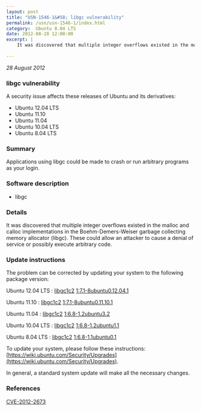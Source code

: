 ```yaml
---
layout: post
title: "USN-1546-1&#58; libgc vulnerability"
permalink: /usn/usn-1546-1/index.html
category:  Ubuntu 8.04 LTS
date: 2012-08-28 12:00:00
excerpt: |
    It was discovered that multiple integer overflows existed in the malloc and calloc implementations in the Boehm-Demers-Weiser garbage collecting memory allocator (libgc). These could allow an attacker to cause a denial of service or possibly execute arbitrary code. 
    
--- 
```

 
 

*28 August 2012*

### libgc vulnerability

A security issue affects these releases of Ubuntu and its derivatives:

* Ubuntu 12.04 LTS
* Ubuntu 11.10
* Ubuntu 11.04
* Ubuntu 10.04 LTS
* Ubuntu 8.04 LTS

### Summary

Applications using libgc could be made to crash or run arbitrary programs as your login.

### Software description

* libgc 

### Details

It was discovered that multiple integer overflows existed in the malloc and calloc implementations in the Boehm-Demers-Weiser garbage collecting memory allocator (libgc). These could allow an attacker to cause a denial of service or possibly execute arbitrary code. 

### Update instructions

The problem can be corrected by updating your system to the following package version:

Ubuntu 12.04 LTS
 : [libgc1c2](https://launchpad.net/ubuntu/+source/libgc) <span> [1:7.1-8ubuntu0.12.04.1](https://launchpad.net/ubuntu/+source/libgc/1:7.1-8ubuntu0.12.04.1) </span> 

Ubuntu 11.10
 : [libgc1c2](https://launchpad.net/ubuntu/+source/libgc) <span> [1:7.1-8ubuntu0.11.10.1](https://launchpad.net/ubuntu/+source/libgc/1:7.1-8ubuntu0.11.10.1) </span> 

Ubuntu 11.04
 : [libgc1c2](https://launchpad.net/ubuntu/+source/libgc) <span> [1:6.8-1.2ubuntu3.2](https://launchpad.net/ubuntu/+source/libgc/1:6.8-1.2ubuntu3.2) </span> 

Ubuntu 10.04 LTS
 : [libgc1c2](https://launchpad.net/ubuntu/+source/libgc) <span> [1:6.8-1.2ubuntu1.1](https://launchpad.net/ubuntu/+source/libgc/1:6.8-1.2ubuntu1.1) </span> 

Ubuntu 8.04 LTS
 : [libgc1c2](https://launchpad.net/ubuntu/+source/libgc) <span> [1:6.8-1.1ubuntu0.1](https://launchpad.net/ubuntu/+source/libgc/1:6.8-1.1ubuntu0.1) </span> 

To update your system, please follow these instructions: [https://wiki.ubuntu.com/Security/Upgrades](https://wiki.ubuntu.com/Security/Upgrades).

In general, a standard system update will make all the necessary changes. 

### References

 
 [CVE-2012-2673](http://people.ubuntu.com/~ubuntu-security/cve/CVE-2012-2673)
 

